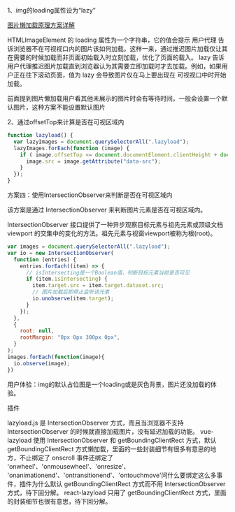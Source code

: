 1、img的loading属性设为“lazy”

[图片懒加载原理方案详解](https://juejin.cn/post/7196970992576397367#heading-12)

HTMLImageElement 的 loading 属性为一个字符串，它的值会提示 用户代理 告诉浏览器不在可视视口内的图片该如何加载。这样一来，通过推迟图片加载仅让其在需要的时候加载而非页面初始载入时立刻加载，优化了页面的载入。
lazy 告诉用户代理推迟图片加载直到浏览器认为其需要立即加载时才去加载。例如，如果用户正在往下滚动页面，值为 lazy 会导致图片仅在马上要出现在 可视视口中时开始加载。

前面提到图片懒加载用户看其他未展示的图片时会有等待时间，一般会设置一个默认图片，这种方案不能设置默认图片

2、通过offsetTop来计算是否在可视区域内

```js
function lazyload() {
  var lazyImages = document.querySelectorAll(".lazyload");
  lazyImages.forEach(function (image) {
    if ( image.offsetTop <= document.documentElement.clientHeight + document.documentElement.scrollTop) {
      image.src = image.getAttribute("data-src");
    }
  });
}
```

方案四：使用IntersectionObserver来判断是否在可视区域内

该方案是通过 IntersectionObserver 来判断图片元素是否在可视区域内。

IntersectionObserver 接口提供了一种异步观察目标元素与祖先元素或顶级文档 viewport 的交集中的变化的方法。祖先元素与视窗viewport被称为根(root)。

```js
var images = document.querySelectorAll(".lazyload");
var io = new IntersectionObserver(
  function (entries) {
    entries.forEach((item) => {
      // isIntersecting是一个Boolean值，判断目标元素当前是否可见
      if (item.isIntersecting) {
        item.target.src = item.target.dataset.src;
        // 图片加载后即停止监听该元素
        io.unobserve(item.target);
      }
    });
  },
  {
    root: null,
    rootMargin: "0px 0px 300px 0px",
  }
);
images.forEach(function(image){
  io.observe(image);
})
```

用户体验：img的默认占位图是一个loading或是灰色背景，图片还没加载的体验。


插件

lazyload.js
是 IntersectionObserver 方式，而且当浏览器不支持 IntersectionObserver 的时候就直接加载图片，没有延迟加载的功能。
vue-lazyload
使用 IntersectionObserver 和 getBoundingClientRect 方式，默认 getBoundingClientRect 方式懒加载，里面的一些封装细节有很多有意思的地方，不止绑定了 onscroll 事件还绑定了 'onwheel'、'onmousewheel'、'onresize'、 'onanimationend'、'ontransitionend'、'ontouchmove'问什么要绑定这么多事件，插件为什么默认 getBoundingClientRect 方式而不用 IntersectionObserver 方式，待下回分解。
react-lazyload
只用了 getBoundingClientRect 方式，里面的封装细节也很有意思，待下回分解。